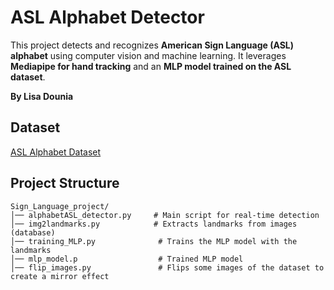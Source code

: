 
# **ASL Alphabet Detector**

This project detects and recognizes **American Sign Language (ASL) alphabet** using computer vision and machine learning. It leverages **Mediapipe for hand tracking** and an **MLP model trained on the ASL dataset**.

**By Lisa Dounia**

## **Dataset**  
[ASL Alphabet Dataset](https://www.kaggle.com/datasets/debashishsau/aslamerican-sign-language-aplhabet-dataset)

## **Project Structure**  
```
Sign_Language_project/
│── alphabetASL_detector.py     # Main script for real-time detection
│── img2landmarks.py            # Extracts landmarks from images (database)
│── training_MLP.py              # Trains the MLP model with the landmarks
│── mlp_model.p                  # Trained MLP model
│── flip_images.py               # Flips some images of the dataset to create a mirror effect
